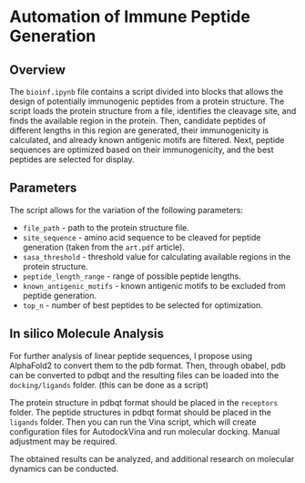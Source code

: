 # Automation of Immune Peptide Generation

## Overview

The `bioinf.ipynb` file contains a script divided into blocks that allows the design of potentially immunogenic peptides from a protein structure. The script loads the protein structure from a file, identifies the cleavage site, and finds the available region in the protein. Then, candidate peptides of different lengths in this region are generated, their immunogenicity is calculated, and already known antigenic motifs are filtered. Next, peptide sequences are optimized based on their immunogenicity, and the best peptides are selected for display.

## Parameters

The script allows for the variation of the following parameters:
- `file_path` - path to the protein structure file.
- `site_sequence` - amino acid sequence to be cleaved for peptide generation (taken from the `art.pdf` article).
- `sasa_threshold` - threshold value for calculating available regions in the protein structure.
- `peptide_length_range` - range of possible peptide lengths.
- `known_antigenic_motifs` - known antigenic motifs to be excluded from peptide generation.
- `top_n` - number of best peptides to be selected for optimization.

## In silico Molecule Analysis

For further analysis of linear peptide sequences, I propose using AlphaFold2 to convert them to the pdb format. Then, through obabel, pdb can be converted to pdbqt and the resulting files can be loaded into the `docking/ligands` folder. (this can be done as a script)

The protein structure in pdbqt format should be placed in the `receptors` folder.
The peptide structures in pdbqt format should be placed in the `ligands` folder.
Then you can run the Vina script, which will create configuration files for AutodockVina and run molecular docking. Manual adjustment may be required.

The obtained results can be analyzed, and additional research on molecular dynamics can be conducted.

